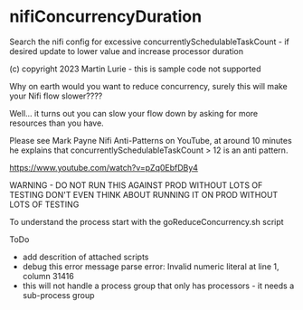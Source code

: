 # nifiConcurrencyDuration
Search the nifi config for excessive concurrentlySchedulableTaskCount - if desired update to lower value and increase processor duration

(c) copyright 2023 Martin Lurie - this is sample code not supported

Why on earth would you want to reduce concurrency, surely this will make your Nifi flow slower????

Well...  it turns out you can slow your flow down by asking for more resources than you have.  

Please see Mark Payne Nifi Anti-Patterns on YouTube, at around 10 minutes he explains that concurrentlySchedulableTaskCount > 12 is an anti pattern.

https://www.youtube.com/watch?v=pZq0EbfDBy4

WARNING - DO NOT RUN THIS AGAINST PROD WITHOUT LOTS OF TESTING
DON'T EVEN THINK ABOUT RUNNING IT ON PROD WITHOUT LOTS OF TESTING

To understand the process start with the goReduceConcurrency.sh script

ToDo
- add descrition of attached scripts
- debug this error message parse error: Invalid numeric literal at line 1, column 31416
- this will not handle a process group that only has processors - it needs a sub-process group

